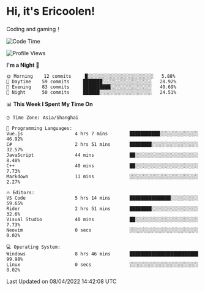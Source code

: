# Hi, it's Ericoolen!
Coding and gaming！

<!--START_SECTION:waka-->
![Code Time](http://img.shields.io/badge/Code%20Time-201%20hrs%2052%20mins-blue)

![Profile Views](http://img.shields.io/badge/Profile%20Views-4-blue)

**I'm a Night 🦉** 

```text
🌞 Morning    12 commits     █░░░░░░░░░░░░░░░░░░░░░░░░   5.88% 
🌆 Daytime    59 commits     ███████░░░░░░░░░░░░░░░░░░   28.92% 
🌃 Evening    83 commits     ██████████░░░░░░░░░░░░░░░   40.69% 
🌙 Night      50 commits     ██████░░░░░░░░░░░░░░░░░░░   24.51%

```


📊 **This Week I Spent My Time On** 

```text
⌚︎ Time Zone: Asia/Shanghai

💬 Programming Languages: 
Vue.js                   4 hrs 7 mins        ███████████░░░░░░░░░░░░░░   46.92% 
C#                       2 hrs 51 mins       ████████░░░░░░░░░░░░░░░░░   32.57% 
JavaScript               44 mins             ██░░░░░░░░░░░░░░░░░░░░░░░   8.48% 
C++                      40 mins             ██░░░░░░░░░░░░░░░░░░░░░░░   7.73% 
Markdown                 11 mins             ░░░░░░░░░░░░░░░░░░░░░░░░░   2.27%

🔥 Editors: 
VS Code                  5 hrs 14 mins       ███████████████░░░░░░░░░░   59.65% 
Rider                    2 hrs 51 mins       ████████░░░░░░░░░░░░░░░░░   32.6% 
Visual Studio            40 mins             ██░░░░░░░░░░░░░░░░░░░░░░░   7.73% 
Neovim                   0 secs              ░░░░░░░░░░░░░░░░░░░░░░░░░   0.02%

💻 Operating System: 
Windows                  8 hrs 46 mins       █████████████████████████   99.98% 
Linux                    0 secs              ░░░░░░░░░░░░░░░░░░░░░░░░░   0.02%

```


 Last Updated on 08/04/2022 14:42:08 UTC
<!--END_SECTION:waka-->

